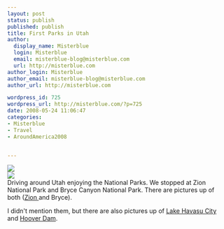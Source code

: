 ```yaml
---
layout: post
status: publish
published: publish
title: First Parks in Utah
author:
  display_name: Misterblue
  login: Misterblue
  email: misterblue-blog@misterblue.com
  url: http://misterblue.com
author_login: Misterblue
author_email: misterblue-blog@misterblue.com
author_url: http://misterblue.com

wordpress_id: 725
wordpress_url: http://misterblue.com/?p=725
date: 2008-05-24 11:06:47
categories:
- Misterblue
- Travel
- AroundAmerica2008


---
```

<div class="g2image_float_left"><a href="/images/oldimages/3234.jpg"><img src="/images/oldimages/thumb/3234.jpg" class="oldImageThumb"/></a></div><div class="g2image_float_right"><a href="/images/oldimages/3401"><img src="/images/oldimages/thumb/3401" class="oldImageThumb"/></a></div>Driving around Utah enjoying the National Parks. We stopped at Zion National Park and Bryce Canyon National Park. There are pictures up of both (<a href="http://pics.misterblue.com/v/20080500-Trip/20080524-Zion/">Zion </a>and Bryce).
<p>
I didn't mention them, but there are also pictures up of <a href="http://pics.misterblue.com/v/20080500-Trip/20080522-HavasuCity/">Lake Havasu City</a> and <a href="http://pics.misterblue.com/v/20080500-Trip/20080523-HooverDam/">Hoover Dam</a>.
</p>
